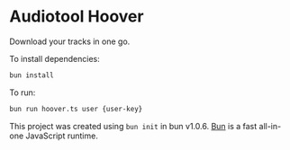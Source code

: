 # Audiotool Hoover

Download your tracks in one go.

To install dependencies:

```bash
bun install
```

To run:

```bash
bun run hoover.ts user {user-key}
```

This project was created using `bun init` in bun v1.0.6. [Bun](https://bun.sh) is a fast all-in-one JavaScript runtime.